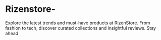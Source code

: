 # Rizenstore-
Explore the latest trends and must-have products at RizenStore. From fashion to tech, discover curated collections and insightful reviews. Stay ahead
